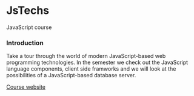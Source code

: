 # JsTechs
JavaScript course

### Introduction
Take a tour through the world of modern JavaScript-based web programming technologies. In the semester we check out the JavaScript language components, client side framworks and we will look at the possibilities of a JavaScript-based database server.

[Course website](http://webprogramozas.inf.elte.hu/jstech.html)
